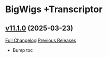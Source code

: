 # BigWigs +Transcriptor

## [v11.1.0](https://github.com/BigWigsMods/BigWigs_Transcriptor/tree/v11.1.0) (2025-03-23)
[Full Changelog](https://github.com/BigWigsMods/BigWigs_Transcriptor/compare/v11.0.5...v11.1.0) [Previous Releases](https://github.com/BigWigsMods/BigWigs_Transcriptor/releases)

- Bump toc  

